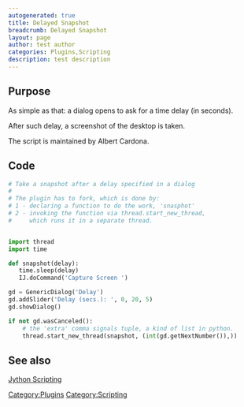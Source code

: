 ```yaml
---
autogenerated: true
title: Delayed Snapshot
breadcrumb: Delayed Snapshot
layout: page
author: test author
categories: Plugins,Scripting
description: test description
---
```


## Purpose

As simple as that: a dialog opens to ask for a time delay (in seconds).

After such delay, a screenshot of the desktop is taken.

The script is maintained by Albert Cardona.

## Code

``` python
# Take a snapshot after a delay specified in a dialog
# 
# The plugin has to fork, which is done by:
# 1 - declaring a function to do the work, 'snasphot'
# 2 - invoking the function via thread.start_new_thread,
#     which runs it in a separate thread.


import thread
import time

def snapshot(delay):
   time.sleep(delay)
   IJ.doCommand('Capture Screen ')

gd = GenericDialog('Delay')
gd.addSlider('Delay (secs.): ', 0, 20, 5)
gd.showDialog()

if not gd.wasCanceled():
    # the 'extra' comma signals tuple, a kind of list in python.
    thread.start_new_thread(snapshot, (int(gd.getNextNumber()),))
```

## See also

[Jython Scripting](Jython_Scripting "wikilink")

[Category:Plugins](Category_Plugins "wikilink") [Category:Scripting](Category_Scripting "wikilink")
